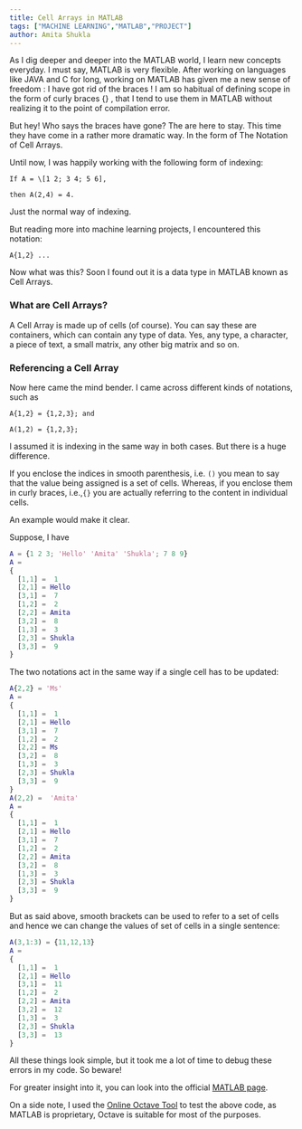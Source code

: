 ```yaml
---
title: Cell Arrays in MATLAB
tags: ["MACHINE LEARNING","MATLAB","PROJECT"]
author: Amita Shukla
---
```


As I dig deeper and deeper into the MATLAB world, I learn new concepts everyday. I must say, MATLAB is very flexible. After working on languages like JAVA and C for long, working on MATLAB has given me a new sense of freedom : I have got rid of the braces ! I am so habitual of defining scope in the form of curly braces {} , that I tend to use them in MATLAB without realizing it to the point of compilation error. 
 
But hey! Who says the braces have gone? The are here to stay. This time they have come in a rather more dramatic way. In the form of The Notation of Cell Arrays. 
 


Until now, I was happily working with the following form of indexing:

 

```
If A = \[1 2; 3 4; 5 6],

then A(2,4) = 4.
```
 


Just the normal way of indexing.

But reading more into machine learning projects, I encountered this notation:

 

```
A{1,2} ...
```
 


Now what was this? Soon I found out it is a data type in MATLAB known as Cell Arrays.

 


### What are Cell Arrays?

A Cell Array is made up of cells (of course). You can say these are containers, which can contain any type of data. Yes, any type, a character, a piece of text, a small matrix, any other big matrix and so on. 
 
 


### Referencing a Cell Array

Now here came the mind bender. I came across different kinds of notations, such as

 

```
A{1,2} = {1,2,3}; and

A(1,2) = {1,2,3};
```
 


I assumed it is indexing in the same way in both cases. But there is a huge difference.

 


If you enclose the indices in smooth parenthesis, i.e. `()` you mean to say that the value being assigned is a set of cells. Whereas, if you enclose them in curly braces, i.e.,`{}` you are actually referring to the content in individual cells.

 


An example would make it clear.

Suppose, I have

```matlab
A = {1 2 3; 'Hello' 'Amita' 'Shukla'; 7 8 9}
A = 
{
  [1,1] =  1
  [2,1] = Hello
  [3,1] =  7
  [1,2] =  2
  [2,2] = Amita
  [3,2] =  8
  [1,3] =  3
  [2,3] = Shukla
  [3,3] =  9
}
```

The two notations act in the same way if a single cell has to be updated: 

```matlab
A{2,2} = 'Ms'
A = 
{
  [1,1] =  1
  [2,1] = Hello
  [3,1] =  7
  [1,2] =  2
  [2,2] = Ms
  [3,2] =  8
  [1,3] =  3
  [2,3] = Shukla
  [3,3] =  9
}
A(2,2) =  'Amita'
A = 
{
  [1,1] =  1
  [2,1] = Hello
  [3,1] =  7
  [1,2] =  2
  [2,2] = Amita
  [3,2] =  8
  [1,3] =  3
  [2,3] = Shukla
  [3,3] =  9
}
```


But as said above, smooth brackets can be used to refer to a set of cells and hence we can change the values of set of cells in a single sentence:

```matlab
A(3,1:3) = {11,12,13}
A = 
{
  [1,1] =  1
  [2,1] = Hello
  [3,1] =  11
  [1,2] =  2
  [2,2] = Amita
  [3,2] =  12
  [1,3] =  3
  [2,3] = Shukla
  [3,3] =  13
}
```

All these things look simple, but it took me a lot of time to debug these errors in my code. So beware! 
 
For greater insight into it, you can look into the official [MATLAB page](http://in.mathworks.com/help/matlab/matlab_prog/access-data-in-a-cell-array.html). 
 
On a side note, I used the [Online Octave Tool](http://octave-online.net/) to test the above code, as MATLAB is proprietary, Octave is suitable for most of the purposes.
